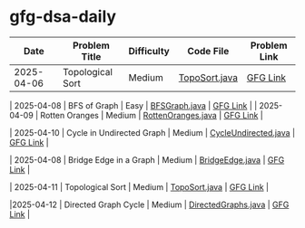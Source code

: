 # gfg-dsa-daily

| Date       | Problem Title       | Difficulty | Code File                                         | Problem Link |
|------------|---------------------|------------|--------------------------------------------------|--------------|
| 2025-04-06 | Topological Sort    | Medium     | [TopoSort.java](2025-04-06_Topological_Sort/TopoSort.java) | [GFG Link](https://practice.geeksforgeeks.org/problems/topological-sort/1) |

| 2025-04-08 | BFS of Graph         | Easy       | [BFSGraph.java](2025-04-08_BFS_of_Graph/BFSGraph.java) | [GFG Link](https://practice.geeksforgeeks.org/problems/bfs-traversal-of-graph/1) |
| 2025-04-09 | Rotten Oranges        | Medium     | [RottenOranges.java](2025-04-09_Rotten_Oranges/RottenOranges.java) | [GFG Link](https://practice.geeksforgeeks.org/problems/rotten-oranges2536/1) |


| 2025-04-10 | Cycle in Undirected Graph | Medium     | [CycleUndirected.java](2025-04-10_Cycle_Undirected_Graph/CycleUndirected.java) | [GFG Link](https://practice.geeksforgeeks.org/problems/detect-cycle-in-an-undirected-graph/1) |

| 2025-04-08 | Bridge Edge in a Graph | Medium | [BridgeEdge.java](2025-04-08_Bridge_Edge/BridgeEdge.java) | [GFG Link](https://www.geeksforgeeks.org/problems/bridge-edge-in-graph/1) |



| 2025-04-11 | Topological Sort       | Medium     | [TopoSort.java](2025-04-11_Topological_Sort/TopoSort.java) | [GFG Link](https://practice.geeksforgeeks.org/problems/topological-sort/1) |

|2025-04-12 | Directed Graph Cycle   |  Medium   | [DirectedGraphs.java](2025-04-12_Directed_Graph/DirectedGraphs.java) | [GFG Link](https://www.geeksforgeeks.org/problems/detect-cycle-in-a-directed-graph/1) |
